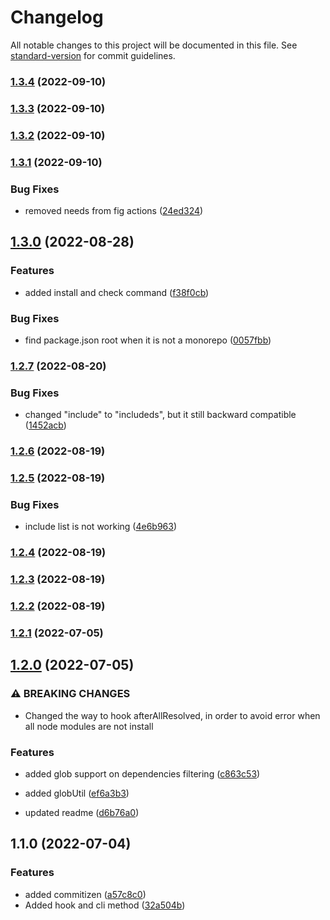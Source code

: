 # Changelog

All notable changes to this project will be documented in this file. See [standard-version](https://github.com/conventional-changelog/standard-version) for commit guidelines.

### [1.3.4](https://github.com/Shad02w/pnpm-single-version/compare/v1.3.3...v1.3.4) (2022-09-10)

### [1.3.3](https://github.com/Shad02w/pnpm-single-version/compare/v1.3.2...v1.3.3) (2022-09-10)

### [1.3.2](https://github.com/Shad02w/pnpm-single-version/compare/v1.3.1...v1.3.2) (2022-09-10)

### [1.3.1](https://github.com/Shad02w/pnpm-single-version/compare/v1.3.0...v1.3.1) (2022-09-10)


### Bug Fixes

* removed needs from fig actions ([24ed324](https://github.com/Shad02w/pnpm-single-version/commit/24ed32483211ccb8f9a50ebe959bcc49a7193f8f))

## [1.3.0](https://github.com/Shad02w/pnpm-single-version/compare/v1.2.7...v1.3.0) (2022-08-28)


### Features

* added install and check command ([f38f0cb](https://github.com/Shad02w/pnpm-single-version/commit/f38f0cb5ffd34315c4324508b44b2172d2667907))


### Bug Fixes

* find package.json root when it is not a monorepo ([0057fbb](https://github.com/Shad02w/pnpm-single-version/commit/0057fbb219c0871c837c83a17c3cb3182d0282cf))

### [1.2.7](https://github.com/Shad02w/pnpm-single-version/compare/v1.2.6...v1.2.7) (2022-08-20)


### Bug Fixes

* changed "include" to "includeds", but it still backward compatible ([1452acb](https://github.com/Shad02w/pnpm-single-version/commit/1452acb2c4f89ed59c3146bac7a9084ff85a083e))

### [1.2.6](https://github.com/Shad02w/pnpm-single-version/compare/v1.2.5...v1.2.6) (2022-08-19)

### [1.2.5](https://github.com/Shad02w/pnpm-single-version/compare/v1.2.4...v1.2.5) (2022-08-19)


### Bug Fixes

* include list is not working ([4e6b963](https://github.com/Shad02w/pnpm-single-version/commit/4e6b963eb6005cd502c84c8248eac69043040287))

### [1.2.4](https://github.com/Shad02w/pnpm-single-version/compare/v1.2.3...v1.2.4) (2022-08-19)

### [1.2.3](https://github.com/Shad02w/pnpm-single-version/compare/v1.2.1...v1.2.3) (2022-08-19)

### [1.2.2](https://github.com/Shad02w/pnpm-single-version/compare/v1.2.1...v1.2.2) (2022-08-19)

### [1.2.1](https://github.com/Shad02w/pnpm-single-version/compare/v1.2.0...v1.2.1) (2022-07-05)

## [1.2.0](https://github.com/Shad02w/pnpm-single-version/compare/v1.1.0...v1.2.0) (2022-07-05)

### ⚠ BREAKING CHANGES

-   Changed the way to hook afterAllResolved, in order to avoid error when all node
    modules are not install

### Features

-   added glob support on dependencies filtering ([c863c53](https://github.com/Shad02w/pnpm-single-version/commit/c863c537e77d8c020c44b189ed6b6be9b87efd95))
-   added globUtil ([ef6a3b3](https://github.com/Shad02w/pnpm-single-version/commit/ef6a3b3a7b4e0786ad85548de4d90185896aa458))

-   updated readme ([d6b76a0](https://github.com/Shad02w/pnpm-single-version/commit/d6b76a02b517b6bf782ef2a48624077c451878b7))

## 1.1.0 (2022-07-04)

### Features

-   added commitizen ([a57c8c0](https://github.com/Shad02w/pnpm-single-version/commit/a57c8c03d596b4a034933efeb68f6322306d6b8b))
-   Added hook and cli method ([32a504b](https://github.com/Shad02w/pnpm-single-version/commit/32a504b13f94abf31c1b95aeff4c241144761f69))
